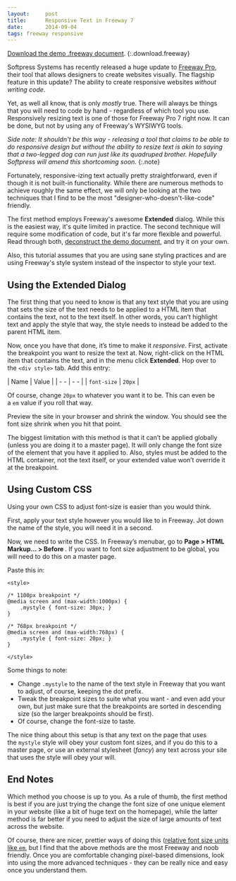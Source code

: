 ```yaml
---
layout:     post
title:      Responsive Text in Freeway 7
date:       2014-09-04
tags: freeway responsive
---
```


[Download the demo .freeway document](http://cl.ly/XKtR/download/Responsive%20Text.freeway).
{:.download.freeway}

Softpress Systems has recently released a huge update to [Freeway Pro](http://www.softpress.com/freeway-pro/), their tool that allows designers to create websites visually. The flagship feature in this update? The ability to create responsive websites *without writing code*.

Yet, as well all know, that is only *mostly* true. There will always be things that you will need to code by hand - regardless of which tool you use. Responsively resizing text is one of those for Freeway Pro 7 right now. It can be done, but not by using any of Freeway's WYSIWYG tools.

*Side note: It shouldn't be this way - releasing a tool that claims to be able to do responsive design but without the ability to resize text is akin to saying that a two-legged dog can run just like its quadruped brother. Hopefully Softpress will amend this shortcoming soon.*
{:.note}

Fortunately, responsive-izing text actually pretty straightforward, even if though it is not built-in functionality. While there are numerous methods to achieve roughly the same effect, we will only be looking at the two techniques that I find to be the most "designer-who-doesn't-like-code" friendly.

The first method employs Freeway's awesome **Extended** dialog. While this is the easiest way, it's quite limited in practice. The second technique will require some modification of code, but it's far more flexible and powerful. Read through both, [deconstruct the demo document](http://cl.ly/XKtR/download/Responsive%20Text.freeway), and try it on your own.

Also, this tutorial assumes that you are using sane styling practices and are using Freeway's style system instead of the inspector to style your text.

## Using the Extended Dialog

The first thing that you need to know is that any text style that you are using that sets the size of the text needs to be applied to a HTML item that contains the text, not to the text itself. In other words, you can’t highlight text and apply the style that way, the style needs to instead be added to the parent HTML item.

Now, once you have that done, it’s time to make it _responsive_. First, activate the breakpoint you want to resize the text at. Now, right-click on the HTML item that contains the text, and in the menu click **Extended**. Hop over to the `<div style>` tab. Add this entry:

|  Name   |  Value  |
|   - -   |   - -   |
| `font-size` | `20px` |

Of course, change `20px` to whatever you want it to be. This can even be a `em` value if you roll that way.

Preview the site in your browser and shrink the window. You should see the font size shrink when you hit that point.

The biggest limitation with this method is that it can’t be applied globally (unless you are doing it to a master page). It will only change the font size of the element that you have it applied to. Also, styles must be added to the HTML container, not the text itself, or your extended value won’t override it at the breakpoint.

## Using Custom CSS

Using your own CSS to adjust font-size is easier than you would think.

First, apply your text style however you would like to in Freeway. Jot down the name of the style, you will need it in a second.

Now, we need to write the CSS. In Freeway’s menubar, go to **Page > HTML Markup… > Before </head>**. If you want to font size adjustment to be global, you will need to do this on a master page.

Paste this in:

    <style>

    /* 1100px breakpoint */
    @media screen and (max-width:1000px) {
        .mystyle { font-size: 30px; }
    }

    /* 768px breakpoint */
    @media screen and (max-width:768px) {
        .mystyle { font-size: 20px; }
    }

    </style>

Some things to note:

* Change `.mystyle` to the name of the text style in Freeway that you want to adjust, of course, keeping the dot prefix.
* Tweak the breakpoint sizes to suite what you want - and even add your own, but just make sure that the breakpoints are sorted in descending size (so the larger breakpoints should be first).
* Of course, change the font-size to taste.

The nice thing about this setup is that any text on the page that uses the `mystyle` style will obey your custom font sizes, and if you do this to a master page, or use an external stylesheet (*fancy*) any text across your site that uses the style will obey your will.

## End Notes

Which method you choose is up to you. As a rule of thumb, the first method is best if you are just trying the change the font size of one unique element in your website (like a bit of huge text on the homepage), while the latter method is far better if you need to adjust the size of large amounts of text across the website.

Of course, there are nicer, prettier ways of doing this ([relative font size units like `em`](http://cssway.thebigerns.com/products/flexible-typography/), but I find that the above methods are the most Freeway and noob friendly. Once you are comfortable changing pixel-based dimensions, look into using the more advanced techniques - they can be really nice and easy once you understand them.
